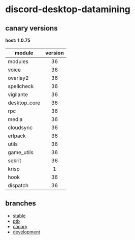 # discord-desktop-datamining

## canary versions

**host: 1.0.75**

| module | version |
| ------ | :-----: |
| modules | 36 |
| voice | 36 |
| overlay2 | 36 |
| spellcheck | 36 |
| vigilante | 36 |
| desktop_core | 36 |
| rpc | 36 |
| media | 36 |
| cloudsync | 36 |
| erlpack | 36 |
| utils | 36 |
| game_utils | 36 |
| sekrit | 36 |
| krisp | 1 |
| hook | 36 |
| dispatch | 36 |

## branches

- [stable](https://github.com/OpenAsar/discord-desktop-datamining/tree/stable)
- [ptb](https://github.com/OpenAsar/discord-desktop-datamining/tree/ptb)
- [canary](https://github.com/OpenAsar/discord-desktop-datamining/tree/canary)
- [development](https://github.com/OpenAsar/discord-desktop-datamining/tree/development)
